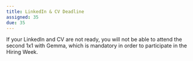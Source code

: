 ```yaml
---
title: LinkedIn & CV Deadline
assigned: 35
due: 35
---
```


If your LinkedIn and CV are not ready, you will not be able to attend the second 1x1 with Gemma, which is mandatory in order to participate in the Hiring Week.
